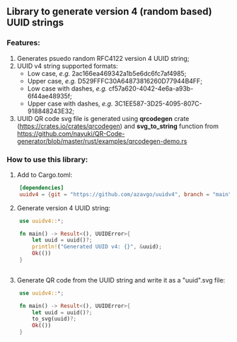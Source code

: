 ## Library to generate version 4 (random based) UUID strings 

### Features: 
1. Generates psuedo random RFC4122 version 4 UUID string;  
1. UUID v4 string supported formats: 
    * Low case, *e.g.* 2ac166ea469342a1b5e6dc6fc7af4985;
    * Upper case, *e.g.* D529FFFC30A64873816260D77944B4FF;
    * Low case with dashes, *e.g.* cf57a620-4042-4e6a-a93b-6f44ae48935f;
    * Upper case with dashes, *e.g.* 3C1EE587-3D25-4095-807C-918848243E32;
1. UUID QR code svg file is generated using **qrcodegen** crate (https://crates.io/crates/qrcodegen) and **svg_to_string** function from https://github.com/nayuki/QR-Code-generator/blob/master/rust/examples/qrcodegen-demo.rs

### How to use this library: 
1. Add to Cargo.toml: 
```Toml
    [dependencies]
    uuidv4 = {git = "https://github.com/azavgo/uuidv4", branch = "main"}
```
2. Generate version 4 UUID string:  
```Rust
    use uuidv4::*;

    fn main() -> Result<(), UUIDError>{
        let uuid = uuid()?;
        println!("Generated UUID v4: {}", &uuid); 
        Ok(())
    }
  
```
3. Generate QR code from the UUID string and write it as a "uuid".svg file: 
```Rust
    use uuidv4::*;

    fn main() -> Result<(), UUIDError>{
        let uuid = uuid()?;
        to_svg(uuid)?;
        Ok(())
    } 
``` 

